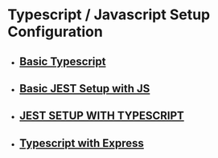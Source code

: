 # Typescript / Javascript Setup Configuration

- ## [Basic Typescript](https://github.com/kcam031892/JS-TS-Setup-Files/tree/main/typescript)

- ## [Basic JEST Setup with JS](https://github.com/kcam031892/JS-TS-Setup-Files/tree/main/js-jest)

- ## [JEST SETUP WITH TYPESCRIPT](https://github.com/kcam031892/JS-TS-Setup-Files/tree/main/ts-with-jest)

- ## [Typescript with Express](https://github.com/kcam031892/JS-TS-Setup-Files/tree/main/express-ts)
